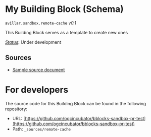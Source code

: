 
# My Building Block (Schema)

`avillar.sandbox.remote-cache` *v0.1*

This Building Block serves as a template to create new ones

[*Status*](http://www.opengis.net/def/status): Under development

## Sources

* [Sample source document](https://example.com/sources/1)

# For developers

The source code for this Building Block can be found in the following repository:

* URL: [https://github.com/ogcincubator/bblocks-sandbox-pr-test](https://github.com/ogcincubator/bblocks-sandbox-pr-test)
* Path: `_sources/remote-cache`

